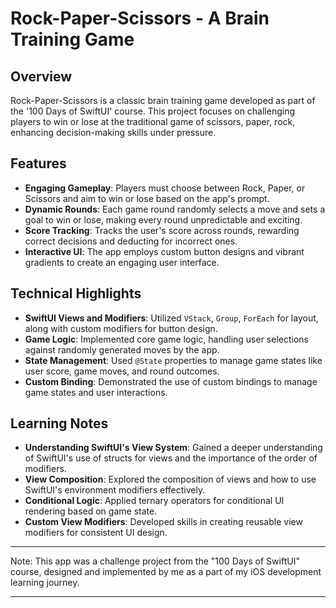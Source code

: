 # Rock-Paper-Scissors - A Brain Training Game

## Overview
Rock-Paper-Scissors is a classic brain training game developed as part of the '100 Days of SwiftUI' course. This project focuses on challenging players to win or lose at the traditional game of scissors, paper, rock, enhancing decision-making skills under pressure.

## Features
- **Engaging Gameplay**: Players must choose between Rock, Paper, or Scissors and aim to win or lose based on the app's prompt.
- **Dynamic Rounds**: Each game round randomly selects a move and sets a goal to win or lose, making every round unpredictable and exciting.
- **Score Tracking**: Tracks the user's score across rounds, rewarding correct decisions and deducting for incorrect ones.
- **Interactive UI**: The app employs custom button designs and vibrant gradients to create an engaging user interface.

## Technical Highlights
- **SwiftUI Views and Modifiers**: Utilized `VStack`, `Group`, `ForEach` for layout, along with custom modifiers for button design.
- **Game Logic**: Implemented core game logic, handling user selections against randomly generated moves by the app.
- **State Management**: Used `@State` properties to manage game states like user score, game moves, and round outcomes.
- **Custom Binding**: Demonstrated the use of custom bindings to manage game states and user interactions.

## Learning Notes
- **Understanding SwiftUI's View System**: Gained a deeper understanding of SwiftUI's use of structs for views and the importance of the order of modifiers.
- **View Composition**: Explored the composition of views and how to use SwiftUI's environment modifiers effectively.
- **Conditional Logic**: Applied ternary operators for conditional UI rendering based on game state.
- **Custom View Modifiers**: Developed skills in creating reusable view modifiers for consistent UI design.

---

Note: This app was a challenge project from the "100 Days of SwiftUI" course, designed and implemented by me as a part of my iOS development learning journey.

---
